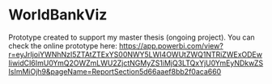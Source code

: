 # WorldBankViz
Prototype created to support my master thesis (ongoing project).
You can check the online prototype here:
https://app.powerbi.com/view?r=eyJrIjoiYWNhNzI5ZTAtZTExYS00NWY5LWI4OWUtZWQ1NTRiZWExODEwIiwidCI6ImU0YmQ2OWZmLWU2ZjctNGMyZS1iMjQ3LTQxYjU0YmEyNDkwZSIsImMiOjh9&pageName=ReportSection5d66aaef8bb2f0aca660

